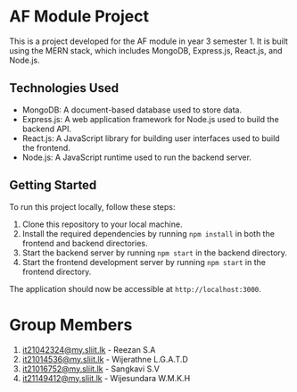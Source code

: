 # AF Module Project

This is a project developed for the AF module in year 3 semester 1. It is built using the MERN stack, which includes MongoDB, Express.js, React.js, and Node.js.

## Technologies Used

- MongoDB: A document-based database used to store data.
- Express.js: A web application framework for Node.js used to build the backend API.
- React.js: A JavaScript library for building user interfaces used to build the frontend.
- Node.js: A JavaScript runtime used to run the backend server.

## Getting Started

To run this project locally, follow these steps:

1. Clone this repository to your local machine.
2. Install the required dependencies by running `npm install` in both the frontend and backend directories.
3. Start the backend server by running `npm start` in the backend directory.
4. Start the frontend development server by running `npm start` in the frontend directory.

The application should now be accessible at `http://localhost:3000`.

# Group Members

1. it21042324@my.sliit.lk - Reezan S.A
2. it21014536@my.sliit.lk - Wijerathne L.G.A.T.D
3. it21016752@my.sliit.lk - Sangkavi S.V
4. it21149412@my.sliit.lk - Wijesundara W.M.K.H
